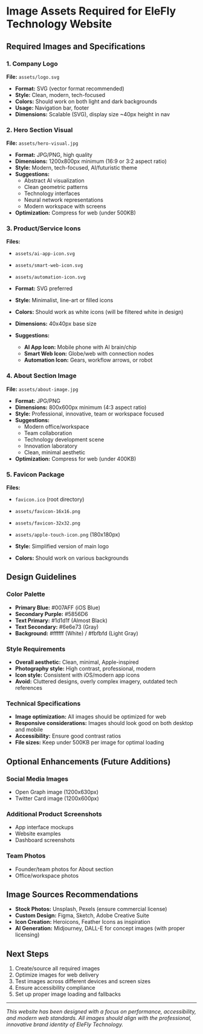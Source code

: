# Image Assets Required for EleFly Technology Website

## Required Images and Specifications

### 1. Company Logo
**File:** `assets/logo.svg`
- **Format:** SVG (vector format recommended)
- **Style:** Clean, modern, tech-focused
- **Colors:** Should work on both light and dark backgrounds
- **Usage:** Navigation bar, footer
- **Dimensions:** Scalable (SVG), display size ~40px height in nav

### 2. Hero Section Visual
**File:** `assets/hero-visual.jpg`
- **Format:** JPG/PNG, high quality
- **Dimensions:** 1200x800px minimum (16:9 or 3:2 aspect ratio)
- **Style:** Modern, tech-focused, AI/futuristic theme
- **Suggestions:**
  - Abstract AI visualization
  - Clean geometric patterns
  - Technology interfaces
  - Neural network representations
  - Modern workspace with screens
- **Optimization:** Compress for web (under 500KB)

### 3. Product/Service Icons
**Files:** 
- `assets/ai-app-icon.svg`
- `assets/smart-web-icon.svg` 
- `assets/automation-icon.svg`

- **Format:** SVG preferred
- **Style:** Minimalist, line-art or filled icons
- **Colors:** Should work as white icons (will be filtered white in design)
- **Dimensions:** 40x40px base size
- **Suggestions:**
  - **AI App Icon:** Mobile phone with AI brain/chip
  - **Smart Web Icon:** Globe/web with connection nodes
  - **Automation Icon:** Gears, workflow arrows, or robot

### 4. About Section Image
**File:** `assets/about-image.jpg`
- **Format:** JPG/PNG
- **Dimensions:** 800x600px minimum (4:3 aspect ratio)
- **Style:** Professional, innovative, team or workspace focused
- **Suggestions:**
  - Modern office/workspace
  - Team collaboration
  - Technology development scene
  - Innovation laboratory
  - Clean, minimal aesthetic
- **Optimization:** Compress for web (under 400KB)

### 5. Favicon Package
**Files:** 
- `favicon.ico` (root directory)
- `assets/favicon-16x16.png`
- `assets/favicon-32x32.png`
- `assets/apple-touch-icon.png` (180x180px)

- **Style:** Simplified version of main logo
- **Colors:** Should work on various backgrounds

## Design Guidelines

### Color Palette
- **Primary Blue:** #007AFF (iOS Blue)
- **Secondary Purple:** #5856D6
- **Text Primary:** #1d1d1f (Almost Black)
- **Text Secondary:** #6e6e73 (Gray)
- **Background:** #ffffff (White) / #fbfbfd (Light Gray)

### Style Requirements
- **Overall aesthetic:** Clean, minimal, Apple-inspired
- **Photography style:** High contrast, professional, modern
- **Icon style:** Consistent with iOS/modern app icons
- **Avoid:** Cluttered designs, overly complex imagery, outdated tech references

### Technical Specifications
- **Image optimization:** All images should be optimized for web
- **Responsive considerations:** Images should look good on both desktop and mobile
- **Accessibility:** Ensure good contrast ratios
- **File sizes:** Keep under 500KB per image for optimal loading

## Optional Enhancements (Future Additions)

### Social Media Images
- Open Graph image (1200x630px)
- Twitter Card image (1200x600px)

### Additional Product Screenshots
- App interface mockups
- Website examples
- Dashboard screenshots

### Team Photos
- Founder/team photos for About section
- Office/workspace photos

## Image Sources Recommendations
- **Stock Photos:** Unsplash, Pexels (ensure commercial license)
- **Custom Design:** Figma, Sketch, Adobe Creative Suite
- **Icon Creation:** Heroicons, Feather Icons as inspiration
- **AI Generation:** Midjourney, DALL-E for concept images (with proper licensing)

## Next Steps
1. Create/source all required images
2. Optimize images for web delivery
3. Test images across different devices and screen sizes
4. Ensure accessibility compliance
5. Set up proper image loading and fallbacks

---
*This website has been designed with a focus on performance, accessibility, and modern web standards. All images should align with the professional, innovative brand identity of EleFly Technology.*